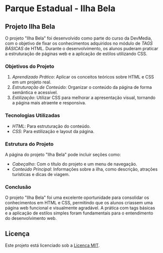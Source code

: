 # Parque Estadual - Ilha Bela

## Projeto Ilha Bela

O projeto "Ilha Bela" foi desenvolvido como parte do curso da DevMedia, com o objetivo de fixar os conhecimentos adquiridos no módulo de *TAGS BÁSICAS* de HTML. Durante o desenvolvimento, os alunos puderam praticar a estruturação de páginas web e a aplicação de estilos utilizando CSS.

### Objetivos do Projeto

1. *Aprendizado Prático*: Aplicar os conceitos teóricos sobre HTML e CSS em um projeto real.
2. *Estruturação de Conteúdo*: Organizar o conteúdo da página de forma semântica e acessível.
3. *Estilização*: Utilizar CSS para melhorar a apresentação visual, tornando a página mais atraente e responsiva.

### Tecnologias Utilizadas

- *HTML*: Para estruturação do conteúdo.
- *CSS*: Para estilização e layout da página.

### Estrutura do Projeto

A página do projeto "Ilha Bela" pode incluir seções como:

- *Cabeçalho*: Com o título do projeto e um menu de navegação.
- *Conteúdo Principal*: Informações sobre a ilha, como descrição, atrações turísticas e dicas de viagem.

### Conclusão

O projeto "Ilha Bela" foi uma excelente oportunidade para consolidar os conhecimentos em HTML e CSS, permitindo que os alunos criassem uma página web funcional e visualmente agradável. A prática com tags básicas e a aplicação de estilos simples foram fundamentais para o entendimento do desenvolvimento web.
## Licença

Este projeto está licenciado sob a [Licença MIT](LICENSE).